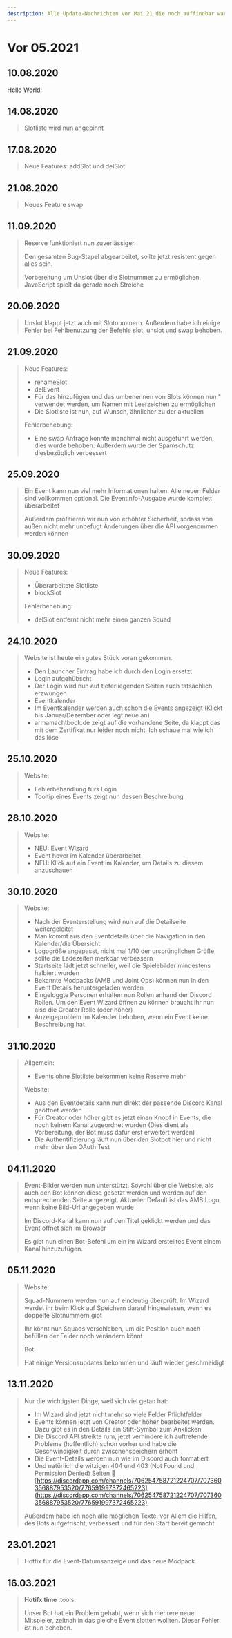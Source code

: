 ```yaml
---
description: Alle Update-Nachrichten vor Mai 21 die noch auffindbar waren
---
```


# Vor 05.2021

## 10.08.2020

Hello World!

## 14.08.2020

> Slotliste wird nun angepinnt

## 17.08.2020

> Neue Features: addSlot und delSlot

## 21.08.2020

> Neues Feature swap

## 11.09.2020

> Reserve funktioniert nun zuverlässiger.
>
> Den gesamten Bug-Stapel abgearbeitet, sollte jetzt resistent gegen alles sein.
>
> Vorbereitung um Unslot über die Slotnummer zu ermöglichen, JavaScript spielt da gerade noch Streiche

## 20.09.2020

> Unslot klappt jetzt auch mit Slotnummern. Außerdem habe ich einige Fehler bei Fehlbenutzung der Befehle slot, unslot und swap behoben.

## 21.09.2020

> Neue Features:
>
> * renameSlot
> * delEvent
> * Für das hinzufügen und das umbenennen von Slots können nun " verwendet werden, um Namen mit Leerzeichen zu ermöglichen
> * Die Slotliste ist nun, auf Wunsch, ähnlicher zu der aktuellen
>
> Fehlerbehebung:
>
> * Eine swap Anfrage konnte manchmal nicht ausgeführt werden, dies wurde behoben. Außerdem wurde der Spamschutz diesbezüglich verbessert

## 25.09.2020

> Ein Event kann nun viel mehr Informationen halten. Alle neuen Felder sind vollkommen optional. Die Eventinfo-Ausgabe wurde komplett überarbeitet
>
> Außerdem profitieren wir nun von erhöhter Sicherheit, sodass von außen nicht mehr unbefugt Änderungen über die API vorgenommen werden können

## 30.09.2020

> Neue Features:
>
> * Überarbeitete Slotliste
> * blockSlot
>
> Fehlerbehebung:
>
> * delSlot entfernt nicht mehr einen ganzen Squad

## 24.10.2020

> Website ist heute ein gutes Stück voran gekommen.
>
> * Den Launcher Eintrag habe ich durch den Login ersetzt
> * Login aufgehübscht
> * Der Login wird nun auf tieferliegenden Seiten auch tatsächlich erzwungen
> * Eventkalender
> * Im Eventkalender werden auch schon die Events angezeigt (Klickt bis Januar/Dezember oder legt neue an)
> * armamachtbock.de zeigt auf die vorhandene Seite, da klappt das mit dem Zertifikat nur leider noch nicht. Ich schaue mal wie ich das löse

## 25.10.2020

> Website:
>
> * Fehlerbehandlung fürs Login
> * Tooltip eines Events zeigt nun dessen Beschreibung

## 28.10.2020

> Website:
>
> * NEU: Event Wizard
> * Event hover im Kalender überarbeitet
> * NEU: Klick auf ein Event im Kalender, um Details zu diesem anzuschauen

## 30.10.2020

> Website:
>
> * Nach der Eventerstellung wird nun auf die Detailseite weitergeleitet
> * Man kommt aus den Eventdetails über die Navigation in den Kalender/die Übersicht
> * Logogröße angepasst, nicht mal 1/10 der ursprünglichen Größe, sollte die Ladezeiten merkbar verbessern
> * Startseite lädt jetzt schneller, weil die Spielebilder mindestens halbiert wurden
> * Bekannte Modpacks (AMB und Joint Ops) können nun in den Event Details heruntergeladen werden
> * Eingeloggte Personen erhalten nun Rollen anhand der Discord Rollen. Um den Event Wizard öffnen zu können braucht ihr nun also die Creator Rolle (oder höher)
> * Anzeigeproblem im Kalender behoben, wenn ein Event keine Beschreibung hat

## 31.10.2020

> Allgemein:
>
> * Events ohne Slotliste bekommen keine Reserve mehr
>
> Website:
>
> * Aus den Eventdetails kann nun direkt der passende Discord Kanal geöffnet werden
> * Für Creator oder höher gibt es jetzt einen Knopf in Events, die noch keinem Kanal zugeordnet wurden (Dies dient als Vorbereitung, der Bot muss dafür erst erweitert werden)
> * Die Authentifizierung läuft nun über den Slotbot hier und nicht mehr über den OAuth Test

## 04.11.2020

> Event-Bilder werden nun unterstützt. Sowohl über die Website, als auch den Bot können diese gesetzt werden und werden auf den entsprechenden Seite angezeigt. Aktueller Default ist das AMB Logo, wenn keine Bild-Url angegeben wurde
>
> Im Discord-Kanal kann nun auf den Titel geklickt werden und das Event öffnet sich im Browser
>
> Es gibt nun einen Bot-Befehl um ein im Wizard erstelltes Event einem Kanal hinzuzufügen.

## 05.11.2020

> Website:
>
> Squad-Nummern werden nun auf eindeutig überprüft. Im Wizard werdet ihr beim Klick auf Speichern darauf hingewiesen, wenn es doppelte Slotnummern gibt
>
> Ihr könnt nun Squads verschieben, um die Position auch nach befüllen der Felder noch verändern könnt
>
> Bot:
>
> Hat einige Versionsupdates bekommen und läuft wieder geschmeidigt

## 13.11.2020

> Nur die wichtigsten Dinge, weil sich viel getan hat:
>
> * Im Wizard sind jetzt nicht mehr so viele Felder Pflichtfelder
> * Events können jetzt von Creator oder höher bearbeitet werden. Dazu gibt es in den Details ein Stift-Symbol zum Anklicken
> * Die Discord API streikte rum, jetzt verhindere ich auftretende Probleme (hoffentlich) schon vorher und habe die Geschwindigkeit durch zwischenspeichern erhöht
> * Die Event-Details werden nun wie im Discord auch formatiert
> * Und natürlich die witzigen 404 und 403 (Not Found und Permission Denied) Seiten :eyes: [https://discordapp.com/channels/706254758721224707/707360356887953520/776591997372465223](https://discordapp.com/channels/706254758721224707/707360356887953520/776591997372465223)
>
>
>
> Außerdem habe ich noch alle möglichen Texte, vor Allem die Hilfen, des Bots aufgefrischt, verbessert und für den Start bereit gemacht

## 23.01.2021

> Hotfix für die Event-Datumsanzeige und das neue Modpack.

## 16.03.2021

> **Hotifx time** :tools:
>
> Unser Bot hat ein Problem gehabt, wenn sich mehrere neue Mitspieler, zeitnah in das gleiche Event slotten wollten. Dieser Fehler ist nun behoben.
